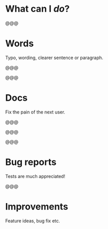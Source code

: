 # What can I *do*?

@@@

<!-- .slide: data-background="images/contribute-doc.jpg" -->

# Words

Typo, wording, clearer sentence or paragraph.

@@@

<!-- .slide: data-background="images/contribute-doc.jpg" -->

@@@

<!-- .slide: data-background="images/contribute-readme-before.png" -->

# Docs

Fix the pain of the next user.

@@@

<!-- .slide: data-background="images/contribute-readme-before.png" -->

@@@

<!-- .slide: data-background="images/contribute-readme-after.png" -->

@@@

# Bug reports

Tests are much appreciated!

@@@

# Improvements

Feature ideas, bug fix etc.